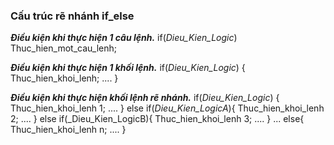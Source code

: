 
### **Cấu trúc rẽ nhánh if_else**

**_Điều kiện khi thực hiện 1 câu lệnh._**
if(_Dieu_Kien_Logic_) Thuc_hien_mot_cau_lenh;

**_Điều kiện khi thực hiện 1 khối lệnh._**
if(_Dieu_Kien_Logic_) {
	Thuc_hien_khoi_lenh;
	....
}

**_Điều kiện khi thực hiện khối lệnh rẽ nhánh._**
if(_Dieu_Kien_Logic_) {
	Thuc_hien_khoi_lenh 1;
	....
}
else if(_Dieu_Kien_LogicA_){
	Thuc_hien_khoi_lenh 2;
	....
}
else if(_Dieu_Kien_LogicB){
	Thuc_hien_khoi_lenh 3;
	....
}
...
else{
	Thuc_hien_khoi_lenh n;
	....
}